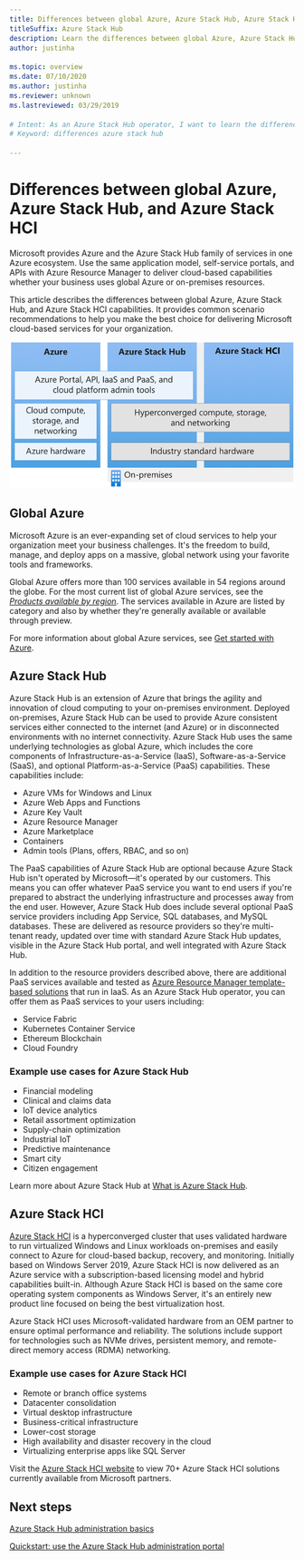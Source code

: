 ```yaml
---
title: Differences between global Azure, Azure Stack Hub, Azure Stack HCI
titleSuffix: Azure Stack Hub 
description: Learn the differences between global Azure, Azure Stack Hub, and Azure Stack HCI.
author: justinha

ms.topic: overview
ms.date: 07/10/2020
ms.author: justinha
ms.reviewer: unknown
ms.lastreviewed: 03/29/2019

# Intent: As an Azure Stack Hub operator, I want to learn the differences between global Azure, Azure Stack Hub, and Azure Stack HCI.
# Keyword: differences azure stack hub

---
```



# Differences between global Azure, Azure Stack Hub, and Azure Stack HCI

Microsoft provides Azure and the Azure Stack Hub family of services in one Azure ecosystem. Use the same application model, self-service portals, and APIs with Azure Resource Manager to deliver cloud-based capabilities whether your business uses global Azure or on-premises resources.

This article describes the differences between global Azure, Azure Stack Hub, and Azure Stack HCI capabilities. It provides common scenario recommendations to help you make the best choice for delivering Microsoft cloud-based services for your organization.

![Azure ecosystem overview](./media/compare-azure-azure-stack/azure-family-updated.png)

## Global Azure

Microsoft Azure is an ever-expanding set of cloud services to help your organization meet your business challenges. It's the freedom to build, manage, and deploy apps on a massive, global network using your favorite tools and frameworks.

Global Azure offers more than 100 services available in 54 regions around the globe. For the most current list of global Azure services, see the [*Products available by region*](https://azure.microsoft.com/regions/services). The services available in Azure are listed by category and also by whether they're generally available or available through preview.

For more information about global Azure services, see [Get started with Azure](/azure/?panel=get-started1&pivot=get-started).

## Azure Stack Hub

Azure Stack Hub is an extension of Azure that brings the agility and innovation of cloud computing to your on-premises environment. Deployed on-premises, Azure Stack Hub can be used to provide Azure consistent services either connected to the internet (and Azure) or in disconnected environments with no internet connectivity. Azure Stack Hub uses the same underlying technologies as global Azure, which includes the core components of Infrastructure-as-a-Service (IaaS), Software-as-a-Service (SaaS), and optional Platform-as-a-Service (PaaS) capabilities. These capabilities include:

- Azure VMs for Windows and Linux
- Azure Web Apps and Functions
- Azure Key Vault
- Azure Resource Manager
- Azure Marketplace
- Containers
- Admin tools (Plans, offers, RBAC, and so on)

The PaaS capabilities of Azure Stack Hub are optional because Azure Stack Hub isn't operated by Microsoft—it's operated by our customers. This means you can offer whatever PaaS service you want to end users if you're prepared to abstract the underlying infrastructure and processes away from the end user. However, Azure Stack Hub does include several optional PaaS service providers including App Service, SQL databases, and MySQL databases. These are delivered as resource providers so they're multi-tenant ready, updated over time with standard Azure Stack Hub updates, visible in the Azure Stack Hub portal, and well integrated with Azure Stack Hub.

In addition to the resource providers described above, there are additional PaaS services available and tested as [Azure Resource Manager template-based solutions](https://github.com/Azure/AzureStack-QuickStart-Templates) that run in IaaS. As an Azure Stack Hub operator, you can offer them as PaaS services to your users including:

- Service Fabric
- Kubernetes Container Service
- Ethereum Blockchain
- Cloud Foundry

### Example use cases for Azure Stack Hub

- Financial modeling
- Clinical and claims data
- IoT device analytics
- Retail assortment optimization
- Supply-chain optimization
- Industrial IoT
- Predictive maintenance
- Smart city
- Citizen engagement

Learn more about Azure Stack Hub at [What is Azure Stack Hub](azure-stack-overview.md).

## Azure Stack HCI

[Azure Stack HCI](../hci/overview.md) is a hyperconverged cluster that uses validated hardware to run virtualized Windows and Linux workloads on-premises and easily connect to Azure for cloud-based backup, recovery, and monitoring. Initially based on Windows Server 2019, Azure Stack HCI is now delivered as an Azure service with a subscription-based licensing model and hybrid capabilities built-in. Although Azure Stack HCI is based on the same core operating system components as Windows Server, it's an entirely new product line focused on being the best virtualization host.

Azure Stack HCI uses Microsoft-validated hardware from an OEM partner to ensure optimal performance and reliability. The solutions include support for technologies such as NVMe drives, persistent memory, and remote-direct memory access (RDMA) networking.

### Example use cases for Azure Stack HCI

- Remote or branch office systems
- Datacenter consolidation
- Virtual desktop infrastructure
- Business-critical infrastructure
- Lower-cost storage
- High availability and disaster recovery in the cloud
- Virtualizing enterprise apps like SQL Server

Visit the [Azure Stack HCI website](https://azure.microsoft.com/overview/azure-stack/hci/) to view 70+ Azure Stack HCI solutions currently available from Microsoft partners.

## Next steps

[Azure Stack Hub administration basics](azure-stack-manage-basics.md)

[Quickstart: use the Azure Stack Hub administration portal](azure-stack-manage-portals.md)
